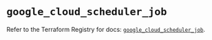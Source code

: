 # `google_cloud_scheduler_job`

Refer to the Terraform Registry for docs: [`google_cloud_scheduler_job`](https://registry.terraform.io/providers/hashicorp/google/6.40.0/docs/resources/cloud_scheduler_job).
